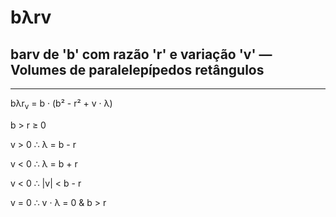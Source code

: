# bλrv
## barv de 'b' com razão 'r' e variação 'v' — Volumes de paralelepípedos retângulos
---
bλr<sub>v</sub> = b · (b² - r² + v · λ)

b > r ≥ 0

v > 0 ∴ λ = b - r

v < 0 ∴ λ = b + r

v < 0 ∴ |v| < b - r

v = 0 ∴ v · λ = 0 & b > r
